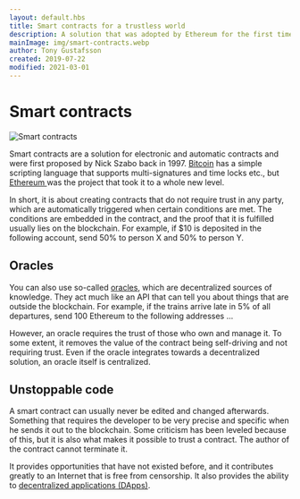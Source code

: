 ```yaml
---
layout: default.hbs
title: Smart contracts for a trustless world
description: A solution that was adopted by Ethereum for the first time and involves laying if / then rules on the blockchain. For example, if $10 is deposited in the following account, send 50% to person X and 50% to person Y.
mainImage: img/smart-contracts.webp
author: Tony Gustafsson
created: 2019-07-22
modified: 2021-03-01
---
```


# Smart contracts

![Smart contracts](/img/smart-contracts.webp 'Smart contracts')

Smart contracts are a solution for electronic and automatic contracts and were first proposed by Nick Szabo back in 1997. [Bitcoin](/cryptocurrencies/bitcoin.html) has a simple scripting language that supports multi-signatures and time locks etc., but [Ethereum ](/cryptocurrencies/ethereum.html) was the project that took it to a whole new level.

In short, it is about creating contracts that do not require trust in any party, which are automatically triggered when certain conditions are met. The conditions are embedded in the contract, and the proof that it is fulfilled usually lies on the blockchain. For example, if $10 is deposited in the following account, send 50% to person X and 50% to person Y.

## Oracles

You can also use so-called [oracles](/technology/oracles.html), which are decentralized sources of knowledge. They act much like an API that can tell you about things that are outside the blockchain. For example, if the trains arrive late in 5% of all departures, send 100 Ethereum to the following addresses ...

However, an oracle requires the trust of those who own and manage it. To some extent, it removes the value of the contract being self-driving and not requiring trust. Even if the oracle integrates towards a decentralized solution, an oracle itself is centralized.

## Unstoppable code

A smart contract can usually never be edited and changed afterwards. Something that requires the developer to be very precise and specific when he sends it out to the blockchain. Some criticism has been leveled because of this, but it is also what makes it possible to trust a contract. The author of the contract cannot terminate it.

It provides opportunities that have not existed before, and it contributes greatly to an Internet that is free from censorship. It also provides the ability to [decentralized applications (DApps)](/technology/decentralized-applications.html).
